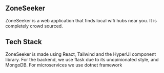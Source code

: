 
## ZoneSeeker
ZoneSeeker is a web application that finds local wifi hubs near you. It is completely crowd sourced.

## Tech Stack
ZoneSeeker is made using React, Tailwind and the HyperUI component library. For the backend, we use flask due to its unopinionated style, and MongoDB. For microservices we use dotnet framework
